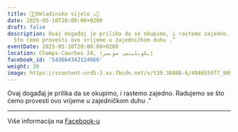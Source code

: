 ```yaml
---
title: 🍫🍪Omladinsko sijelo ☕️🍩
date: 2025-05-10T20:00:00+0200
draft: false
description: Ovaj događaj je prilika da se okupimo, i rastemo zajedno. Radujemo se
  što ćemo provesti ovo vrijeme u zajedničkom duhu .”
eventDate: 2025-05-10T20:00:00+0200
location: Champs-Courbes 24, ‏إيكوبلينس‏، ‏سويسرا‏
facebook_id: '543664342124666'
weight: 30
image: https://scontent-ord5-3.xx.fbcdn.net/v/t39.30808-6/494655977_999846225609310_4487878895912218163_n.jpg?_nc_cat=107&ccb=1-7&_nc_sid=9e60e4&_nc_ohc=z7Iv1m0bJHwQ7kNvwGV2p1S&_nc_oc=AdnJgYDxcq0OETbdoTatxQsayUM45ceYY91_4oe7pVSHIeRw40wP3S7s8POz82AlsiI&_nc_zt=23&_nc_ht=scontent-ord5-3.xx&edm=ABTKTjYEAAAA&_nc_gid=6A5lXURcsuK4-XOiXoCz_g&oh=00_AfaaF8DTlzTWUamkwDqJY4tYcJPjaiMj4zfKbZpq6s0FEg&oe=68D13D98
---
```


Ovaj događaj je prilika da se okupimo, i rastemo zajedno. Radujemo se što ćemo provesti ovo vrijeme u zajedničkom duhu .”

---

Više informacija na [Facebook-u](https://facebook.com/events/543664342124666)